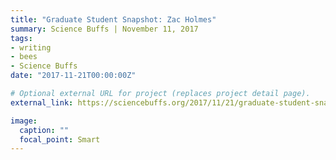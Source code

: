 ```yaml
---
title: "Graduate Student Snapshot: Zac Holmes"
summary: Science Buffs | November 11, 2017
tags:
- writing
- bees
- Science Buffs
date: "2017-11-21T00:00:00Z"

# Optional external URL for project (replaces project detail page).
external_link: https://sciencebuffs.org/2017/11/21/graduate-student-snapshot-zac-holmes/

image:
  caption: ""
  focal_point: Smart
---
```


